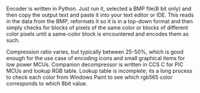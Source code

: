 Encoder is written in Python. Just run it, selected a BMP file(8 bit only) and then copy the output text and paste it into your text editor or IDE. 
This reads in the data from the BMP, reformats it so it is in a top-down format and then simply checks for blocks of pixels of the same color or blocks of different color pixels until a same-color block is encountered and encodes them as such.

Compression ratio varies, but typically between 25-50%, which is good enough for the use case of encoding icons and small graphical items for low power MCUs.
Companion decompressor is written in CCS C for PIC MCUs and lookup RGB table.
Lookup table is incomplete; its a long process to check each color from Windows Paint to see which rgb565 color corresponds to which 8bit value.  

